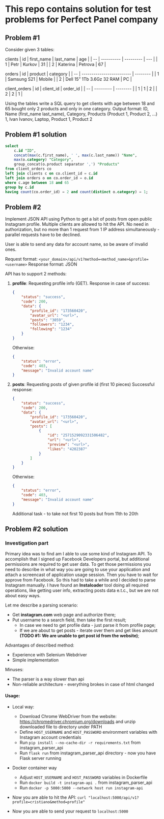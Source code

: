 # This repo contains solution for test problems for Perfect Panel company
## Problem #1

Consider given 3 tables:

clients
| id | first_name | last_name | age |
| -- | ---------- | --------- | --- |
| 1  | Petr       | Kurkov    | 31  |
| 2  | Katerina   | Petrova   | 67  |

orders
| id | product                   | category |
| -- | ------------------------- | -------- |
| 1  | Samsung S21               | Mobile   |
| 2  | Dell 15” 1Tb 3.6Gz 32 RAM | PC       |

client_orders
| id | client_id | order_id |
| -- | --------- | -------- |
| 1  | 1         | 2        |
| 2  | 2         | 1        |

Using the tables write a SQL query to get clients with age between 18 and 65 bought only 2 products and only in one category.
Output format:
    ID, Name (first_name last_name), Category, Products (Product 1, Product 2, ...)
     1,                 Ivan Ivanov,   Laptop, Product 1, Product 2

## Problem #1 solution

```sql
select
    c.id "ID",
    concat(max(c.first_name), ' ', max(c.last_name)) "Name",
    max(o.category) "Category",
    group_concat(o.product separator ',') "Products"
from client_orders co
left join clients c on co.client_id = c.id
left join orders o on co.order_id = o.id
where c.age between 18 and 65
group by c.id
having count(co.order_id) = 2 and count(distinct o.category) = 1;
```

## Problem #2
Implement JSON API using Python to get a lsit of posts from open public Instagram profile.
Multiple clients are allowed to hit the API.
No need in authorization, but no more than 1 request from 1 IP address simultaneously - parallel requests have to be declined.

User is able to send any data for account name, so be aware of invalid ones.

Request format: `<your_domain>/api/v1?method=<method_name>&profile=<username>`
Response format: JSON

API has to support 2 methods:
1. **profile**: Requesting profile info (GET).
    Response in case of success:
    ```json
    {
        "status": "success",
        "code": 200,
        "data": {
            "profile_id": "173560420",
            "avatar_url": "<url>",
            "posts": "3059",
            "followers": "1234",
            "following": "1234"
        }
    }
    ```
    Otherwise:
    ```json
    {
        "status": "error",
        "code": 403,
        "message": "Invalid account name"
    }
    ```

2. **posts**: Requesting posts of given profile id (first 10 pieces)
    Successful response:
    ```json
    {
        "status": "success",
        "code": 200,
        "data": {
            "profile_id": "173560420",
            "avatar_url": "<url>",
            "posts": [
                {
                    "id": "2571529092331506482",
                    "url": "<url>",
                    "preview": "<url>",
                    "likes": "4202387"
                }
            ]
        }
    }
    ```

    Otherwise:
    ```json
    {
        "status": "error",
        "code": 403,
        "message": "Invalid account name"
    }
    ```

    Additional task - to take not first 10 posts but from 11th to 20th

## Problem #2 solution

### Investigation part

Primary idea was to find am I able to use some kind of Instagram API. 
To accomplish that I signed up Facebook Developers portal, but additional permissions are required to get user data.
To get those permissions you need to describe in what way you are going to use your application and attach a screencast of application usage session.
Then you have to wait for approve from Facebook. So this had to take a while and I decided to parse Instagram manually.
I have found an **Instaloader** tool doing all required operations, like getting user info, extracting posts data e.t.c., but we are not about easy ways.

Let me describe a parsing scenario:
- Get **instagram.com** web page and authorize there;
- Put username to a search field, then take the first result;
    - In case we need to get profile data - just parse it from profile page;
    - If we are about to get posts - iterate over them and get likes amount __(TODO #1: We are unable to get post id from the website)__;

Advantages of described method:
- Experience with Selenium Webdriver
- Simple implementation

Minuses:
- The parser is a way slower than api
- Non-reliable architecture - everything brokes in case of html changed

#### Usage: 
- Local way:
    - Download Chrome WebDriver from the website: https://chromedriver.chromium.org/downloads and unzip downloaded file to directory under PATH
    - Define `HOST_USERNAME` and `HOST_PASSWORD` environment variables with Instagram account credentials
    - Run `pip install --no-cache-dir -r requirements.txt` from instagram_parser_api
    - Run `flask run` from instagram_parser_api directory - now you have Flask server running

- Docker container way
    - Adjust `HOST_USERNAME` and `HOST_PASSWORD` variables in Dockerfile
    - Run `docker build -t instagram-api .` from instagram_parser_api
    - Run `docker -p 5000:5000 --network host run instagram-api`

- Now you are able to hit the API: `curl "localhost:5000/api/v1?profile=cristiano&method=profile"`

- Now you are able to send your request to `localhost:5000`
